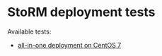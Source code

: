 # StoRM deployment tests

Available tests:

* [all-in-one deployment on CentOS 7](all-in-one/centos7/)
